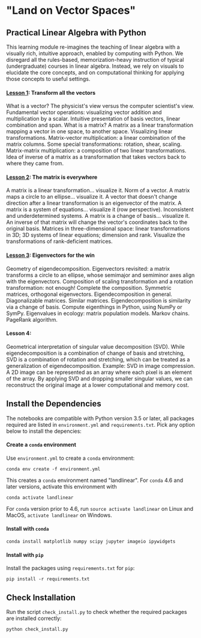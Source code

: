 # "Land on Vector Spaces"
## Practical Linear Algebra with Python

This learning module re-imagines the teaching of linear algebra with a visually rich, intuitive approach, enabled by computing with Python.
We disregard all the rules-based, memorization-heavy instruction of typical (undergraduate) courses in linear algebra.
Instead, we rely on visuals to elucidate the core concepts, and on computational thinking for applying those concepts to useful settings.

#### [Lesson 1](https://go.gwu.edu/engcomp4lesson1): Transform all the vectors
What is a vector? The physicist's view versus the computer scientist's view. Fundamental vector operations: visualizing vector addition and multiplication by a scalar. Intuitive presentation of basis vectors, linear combination and span. What is a matrix? A matrix as a linear transformation mapping a vector in one space, to another space. Visualizing linear transformations. Matrix-vector multiplication: a linear combination of the matrix columns. Some special transformations: rotation, shear, scaling. Matrix-matrix multiplication: a composition of two linear transformations. Idea of inverse of a matrix as a transformation that takes vectors back to where they came from.

#### [Lesson 2](https://go.gwu.edu/engcomp4lesson2): The matrix is everywhere
A matrix is a linear transformation… visualize it. Norm of a vector. 
A matrix maps a circle to an ellipse… visualize it. A vector that doesn't change direction after a linear transformation is an eigenvector of the matrix. 
A matrix is a system of equations… visualize it (row perspective). 
Inconsistent and underdetermined systems. 
A matrix is a change of basis… visualize it. An inverse of that matrix will change the vector's coordinates back to the original basis. 
Matrices in three-dimensional space: linear transformations in 3D; 3D systems of linear equations; dimension and rank.
Visualize the transformations of rank-deficient matrices.

#### [Lesson 3](https://go.gwu.edu/engcomp4lesson3): Eigenvectors for the win

Geometry of eigendecomposition. Eigenvectors revisited: a matrix transforms a circle to an ellipse, whose semimajor and semiminor axes align with the eigenvectors. 
Composition of scaling transformation and a rotation transformation: not enough! Complete the composition. 
Symmetric matrices, orthogonal eigenvectors. 
Eigendecomposition in general. Diagonalizable matrices. Similar matrices. Eigendecomposition is similarity via a change of basis. 
Compute eigenthings in Python, using NumPy or SymPy. 
Eigenvalues in ecology: matrix population models. 
Markov chains. 
PageRank algorithm.

#### Lesson 4:
Geometrical interpretation of singular value decomposition (SVD). While eigendecomposition is a combination of change of basis and stretching, SVD is a combination of rotation and stretching, which can be treated as a generalization of eigendecomposition.
Example: SVD in image compression. A 2D image can be represented as an array where each pixel is an element of the array. By applying SVD and dropping smaller singular values, we can reconstruct the original image at a lower computational and memory cost.

## Install the Dependencies
The notebooks are compatible with Python version 3.5 or later, all packages required are listed in `environment.yml` and `requirements.txt`. Pick any option below to install the depencies:

#### Create a `conda` environment
Use `environment.yml` to create a `conda` environment:

```console
conda env create -f environment.yml
```

This creates a `conda` environment named "landlinear". For `conda` 4.6 and later versions, activate this environment with

```console
conda activate landlinear
```

For `conda` version prior to 4.6, run `source activate landlinear` on Linux and MacOS, `activate landlinear` on Windows.

#### Install with `conda`

```console
conda install matplotlib numpy scipy jupyter imageio ipywidgets
```

#### Install with `pip`

Install the packages using `requirements.txt` for `pip`:
```console
pip install -r requirements.txt
```

## Check Installation
Run the script `check_install.py` to check whether the required packages are installed correctly:

```console
python check_install.py
```
